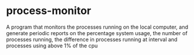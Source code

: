 # process-monitor
A program that monitors the processes running on the local computer, and generate periodic reports on the percentage system usage, the number of processes running, the  difference in processes running at interval and processes using above 1% of the cpu 
